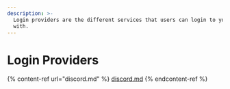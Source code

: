 ```yaml
---
description: >-
  Login providers are the different services that users can login to your page
  with.
---
```


# Login Providers

{% content-ref url="discord.md" %}
[discord.md](discord.md)
{% endcontent-ref %}
